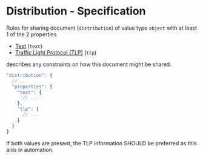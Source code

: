 # Distribution - Specification

Rules for sharing document (`distribution`) of value type `object` with at least 1 of the 2 properties

* [Text](document/distribution/text-spec.en.md) (`text`)
* [Traffic Light Protocol (TLP)](document/distribution/tlp-spec.en.md) (`tlp`)

describes any constraints on how this document might be shared.

```javascript
"distribution": {
  // ...
  "properties": {
    "text": {
      // ...
    },
    "tlp": {
      // ...
    }
  }
}
```

If both values are present, the TLP information SHOULD be preferred as this aids in automation.
